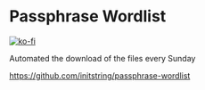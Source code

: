 # Passphrase Wordlist
[![ko-fi](https://ko-fi.com/img/githubbutton_sm.svg)](https://ko-fi.com/J3J1F8FF4) 

Automated the download of the files every Sunday

https://github.com/initstring/passphrase-wordlist
